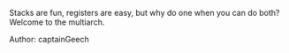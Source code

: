 Stacks are fun, registers are easy, but why do one when you can do both? Welcome to the multiarch.

Author: captainGeech
